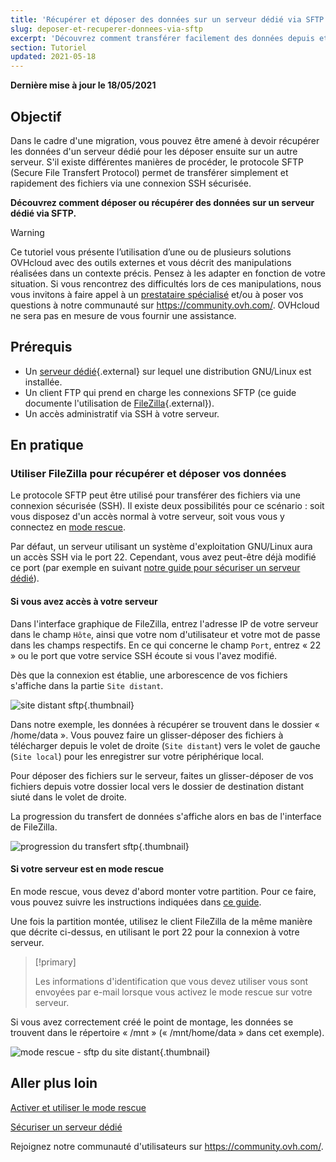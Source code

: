 ```yaml
---
title: 'Récupérer et déposer des données sur un serveur dédié via SFTP'
slug: deposer-et-recuperer-donnees-via-sftp
excerpt: 'Découvrez comment transférer facilement des données depuis et vers votre serveur dédié'
section: Tutoriel
updated: 2021-05-18
---
```


**Dernière mise à jour le 18/05/2021**

## Objectif

Dans le cadre d'une migration, vous pouvez être amené à devoir récupérer les données d'un serveur dédié pour les déposer ensuite sur un autre serveur. S'il existe différentes manières de procéder, le protocole SFTP (Secure File Transfert Protocol) permet de transférer simplement et rapidement des fichiers via une connexion SSH sécurisée.

**Découvrez comment déposer ou récupérer des données sur un serveur dédié via SFTP.**

> [!warning]
>
Ce tutoriel vous présente l’utilisation d’une ou de plusieurs solutions OVHcloud avec des outils externes et vous décrit des manipulations réalisées dans un contexte précis. Pensez à les adapter en fonction de votre situation. Si vous rencontrez des difficultés lors de ces manipulations, nous vous invitons à faire appel à un [prestataire spécialisé](https://partner.ovhcloud.com/fr/) et/ou à poser vos questions à notre communauté sur <https://community.ovh.com/>. OVHcloud ne sera pas en mesure de vous fournir une assistance.
>

## Prérequis

- Un [serveur dédié](https://www.ovhcloud.com/fr/bare-metal/){.external} sur lequel une distribution GNU/Linux est installée.
- Un client FTP qui prend en charge les connexions SFTP (ce guide documente l'utilisation de [FileZilla](https://filezilla-project.org/){.external}).
- Un accès administratif via SSH à votre serveur.

## En pratique

### Utiliser FileZilla pour récupérer et déposer vos données

Le protocole SFTP peut être utilisé pour transférer des fichiers via une connexion sécurisée (SSH). Il existe deux possibilités pour ce scénario : soit vous disposez d'un accès normal à votre serveur, soit vous vous y connectez en [mode rescue](../ovh-rescue/).

Par défaut, un serveur utilisant un système d'exploitation GNU/Linux aura un accès SSH via le port 22. Cependant, vous avez peut-être déjà modifié ce port (par exemple en suivant [notre guide pour sécuriser un serveur dédié](../securiser-un-serveur-dedie/)).

#### **Si vous avez accès à votre serveur**

Dans l'interface graphique de FileZilla, entrez l'adresse IP de votre serveur dans le champ `Hôte`, ainsi que votre nom d'utilisateur et votre mot de passe dans les champs respectifs. En ce qui concerne le champ `Port`, entrez « 22 » ou le port que votre service SSH écoute si vous l'avez modifié.

Dès que la connexion est établie, une arborescence de vos fichiers s'affiche dans la partie `Site distant`.

![site distant sftp](images/sftp_sd_01.png){.thumbnail}

Dans notre exemple, les données à récupérer se trouvent dans le dossier « /home/data ». Vous pouvez faire un glisser-déposer des fichiers à télécharger depuis le volet de droite (`Site distant`) vers le volet de gauche (`Site local`) pour les enregistrer sur votre périphérique local.

Pour déposer des fichiers sur le serveur, faites un glisser-déposer de vos fichiers depuis votre dossier local vers le dossier de destination distant siuté dans le volet de droite.

La progression du transfert de données s'affiche alors en bas de l'interface de FileZilla.

![progression du transfert sftp](images/sftp_sd_02.png){.thumbnail}

#### **Si votre serveur est en mode rescue**

En mode rescue, vous devez d'abord monter votre partition. Pour ce faire, vous pouvez suivre les instructions indiquées dans [ce guide](../ovh-rescue/).

Une fois la partition montée, utilisez le client FileZilla de la même manière que décrite ci-dessus, en utilisant le port 22 pour la connexion à votre serveur.

> [!primary]
>
> Les informations d'identification que vous devez utiliser vous sont envoyées par e-mail lorsque vous activez le mode rescue sur votre serveur.
>

Si vous avez correctement créé le point de montage, les données se trouvent dans le répertoire « /mnt » (« /mnt/home/data » dans cet exemple).

![mode rescue - sftp du site distant](images/sftp_sd_03.png){.thumbnail}

## Aller plus loin

[Activer et utiliser le mode rescue](../ovh-rescue/)

[Sécuriser un serveur dédié](../securiser-un-serveur-dedie/)

Rejoignez notre communauté d'utilisateurs sur <https://community.ovh.com/>.
